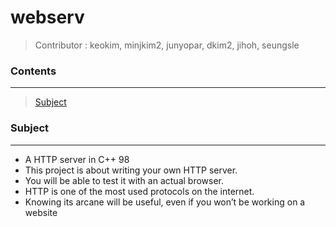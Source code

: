 # **webserv**

> Contributor : keokim, minjkim2, junyopar, dkim2, jihoh, seungsle

### **Contents**
------------
> [Subject](#subject)

### **Subject**
---
* A HTTP server in C++ 98
* This project is about writing your own HTTP server.
* You will be able to test it with an actual browser.
* HTTP is one of the most used protocols on the internet.
* Knowing its arcane will be useful, even if you won’t be working on a website

